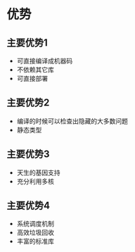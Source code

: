 # 优势
## 主要优势1
* 可直接编译成机器码
* 不依赖其它库
* 可直接部署
## 主要优势2
* 编译的时候可以检查出隐藏的大多数问题
* 静态类型
## 主要优势3
* 天生的基因支持
* 充分利用多核
## 主要优势4
* 系统调度机制
* 高效垃圾回收
* 丰富的标准库
